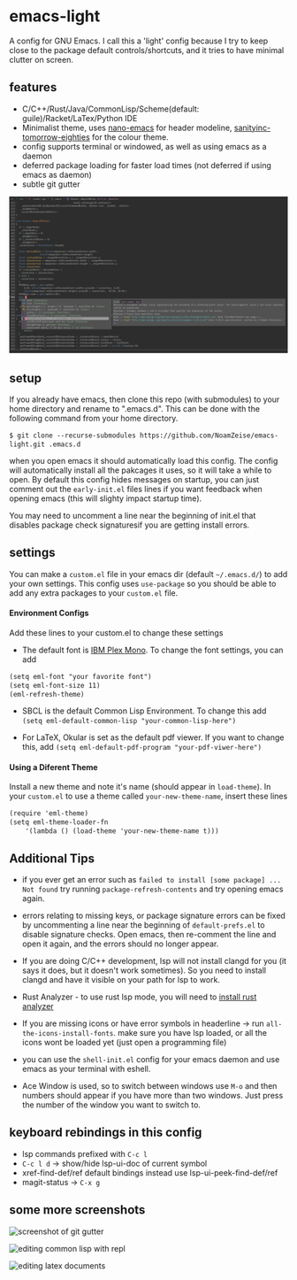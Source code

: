 # emacs-light
A config for GNU Emacs. I call this a 'light' config because I try to keep close to the package default controls/shortcuts, and it tries to have minimal clutter on screen.

## features
- C/C++/Rust/Java/CommonLisp/Scheme(default: guile)/Racket/LaTex/Python IDE
- Minimalist theme, uses [nano-emacs](https://github.com/rougier/nano-emacs/) for header modeline, [sanityinc-tomorrow-eighties](https://github.com/purcell/color-theme-sanityinc-tomorrow) for the colour theme.
- config supports terminal or windowed, as well as using emacs as a daemon
- deferred package loading for faster load times (not deferred if using emacs as daemon)
- subtle git gutter

![screenshot of editing C++ Code](https://github.com/NoamZeise/emacs-light/blob/master/example-screenshots/autocompletion-suggestions.png?raw=true)

## setup
If you already have emacs, then clone this repo (with submodules) to your home directory and rename to ".emacs.d". This can be done with the following command from your home directory.
```
$ git clone --recurse-submodules https://github.com/NoamZeise/emacs-light.git .emacs.d
```
when you open emacs it should automatically load this config. The config will automatically
install all the pakcages it uses, so it will take a while to open. By default this config hides 
messages on startup, you can just comment out the `early-init.el` files lines if you want feedback
when opening emacs (this will slighty impact startup time).

You may need to uncomment a line near the beginning of init.el that disables package check signaturesif you are getting install errors.

## settings
You can make a `custom.el` file in your emacs dir (default `~/.emacs.d/`) to add your own settings.
This config uses `use-package` so you should be able to add any extra packages to your `custom.el` file.

#### Environment Configs

Add these lines to your custom.el to change these settings

* The default font is  [IBM Plex Mono](https://github.com/IBM/plex). To change the font settings, you can add
```
(setq eml-font "your favorite font")
(setq eml-font-size 11)
(eml-refresh-theme)
```

* SBCL is the default Common Lisp Environment. To change this add
```(setq eml-default-common-lisp "your-common-lisp-here")``` 

* For LaTeX, Okular is set as the default pdf viewer. If you want to change this, add
```(setq eml-default-pdf-program "your-pdf-viwer-here")```

#### Using a Diferent Theme

Install a new theme and note it's name (should appear in `load-theme`). In your `custom.el` to use a theme called `your-new-theme-name`, insert these lines
```
(require 'eml-theme)
(setq eml-theme-loader-fn
	'(lambda () (load-theme 'your-new-theme-name t)))
```

## Additional Tips

* if you ever get an error such as `failed to install [some package] ... Not found`
try running `package-refresh-contents` and try opening emacs again.

* errors relating to missing keys, or package signature errors can be fixed by uncommenting a line near the beginning of `default-prefs.el` to disable signature checks. Open emacs, then re-comment the line and open it again, and the errors should no longer appear.

* If you are doing C/C++ development, lsp will not install clangd for you 
(it says it does, but it doesn't work sometimes). So you need to install clangd 
and have it visible on your path for lsp to work.

* Rust Analyzer - to use rust lsp mode, you will need to [install rust analyzer](~/.rustup/toolchains/stable-x86_64-unknown-linux-gnu/)

* If you are missing icons or have error symbols in headerline -> run `all-the-icons-install-fonts`. make sure you have lsp loaded, or all the icons wont be loaded yet (just open a programming file)

* you can use the `shell-init.el` config for your emacs daemon and use emacs as your terminal with eshell.

* Ace Window is used, so to switch between windows use `M-o` and then numbers should appear if you have more than two windows. Just press the number of the window you want to switch to.


## keyboard rebindings in this config

* lsp commands prefixed with `C-c l`
* `C-c l d` -> show/hide lsp-ui-doc of current symbol
* xref-find-def/ref default bindings instead use lsp-ui-peek-find-def/ref
* magit-status -> `C-x g`

## some more screenshots

![screenshot of git gutter](https://github.com/NoamZeise/emacs-light/blob/master/example-screenshots/git-gutter-elisp-readme.png?raw=true)

![editing common lisp with repl](https://github.com/NoamZeise/emacs-light/blob/master/example-screenshots/common-lisp-repl.png?raw=true)

![editing latex documents](https://github.com/NoamZeise/emacs-light/blob/master/example-screenshots/latex-editing.png?raw=true)

